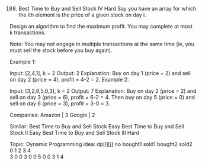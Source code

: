188. Best Time to Buy and Sell Stock IV
Hard
Say you have an array for which the ith element is the price of a given stock on day i.

Design an algorithm to find the maximum profit. You may complete at most k transactions.

Note:
You may not engage in multiple transactions at the same time (ie, you must sell the stock before you buy again).

Example 1:

Input: [2,4,1], k = 2
Output: 2
Explanation: Buy on day 1 (price = 2) and sell on day 2 (price = 4), profit = 4-2 = 2.
Example 2:

Input: [3,2,6,5,0,3], k = 2
Output: 7
Explanation: Buy on day 2 (price = 2) and sell on day 3 (price = 6), profit = 6-2 = 4.
             Then buy on day 5 (price = 0) and sell on day 6 (price = 3), profit = 3-0 = 3.

Companies: Amazon | 3 Google | 2

Similar:
Best Time to Buy and Sell Stock Easy
Best Time to Buy and Sell Stock II Easy
Best Time to Buy and Sell Stock III Hard


Topic: Dynamic Programming
idea:
dp[i][j]
  no bought1  sold1  bought2 sold2
   0   1        2       3      4  
3  0   0
3  0   0 
5 
0
0 
3
1
4
